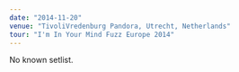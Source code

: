 ```yaml
---
date: "2014-11-20"
venue: "TivoliVredenburg Pandora, Utrecht, Netherlands"
tour: "I'm In Your Mind Fuzz Europe 2014"
---
```


No known setlist.
